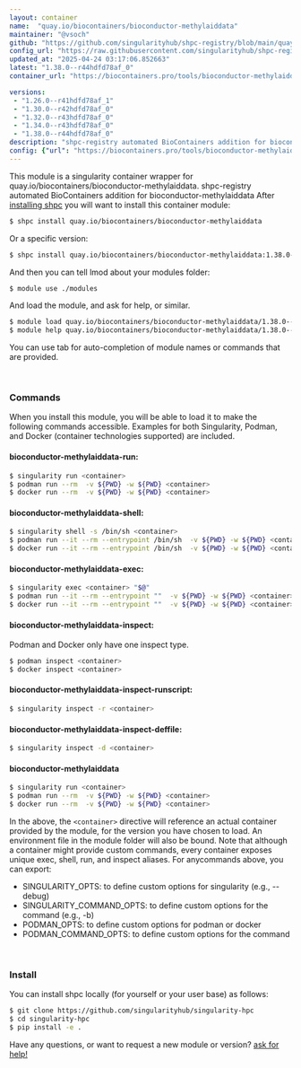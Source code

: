 ```yaml
---
layout: container
name:  "quay.io/biocontainers/bioconductor-methylaiddata"
maintainer: "@vsoch"
github: "https://github.com/singularityhub/shpc-registry/blob/main/quay.io/biocontainers/bioconductor-methylaiddata/container.yaml"
config_url: "https://raw.githubusercontent.com/singularityhub/shpc-registry/main/quay.io/biocontainers/bioconductor-methylaiddata/container.yaml"
updated_at: "2025-04-24 03:17:06.852663"
latest: "1.38.0--r44hdfd78af_0"
container_url: "https://biocontainers.pro/tools/bioconductor-methylaiddata"

versions:
 - "1.26.0--r41hdfd78af_1"
 - "1.30.0--r42hdfd78af_0"
 - "1.32.0--r43hdfd78af_0"
 - "1.34.0--r43hdfd78af_0"
 - "1.38.0--r44hdfd78af_0"
description: "shpc-registry automated BioContainers addition for bioconductor-methylaiddata"
config: {"url": "https://biocontainers.pro/tools/bioconductor-methylaiddata", "maintainer": "@vsoch", "description": "shpc-registry automated BioContainers addition for bioconductor-methylaiddata", "latest": {"1.38.0--r44hdfd78af_0": "sha256:d69339274af5fa9942cc7eabee6d207b99e8fef182e5aa26572b1815c0128cf1"}, "tags": {"1.26.0--r41hdfd78af_1": "sha256:65932b71b54d6e5348fdf8428c918bbdb95bc8d9a1ad7f231ee59cdc34ad100a", "1.30.0--r42hdfd78af_0": "sha256:4e15c57cd59d286880d006e42242d213113fb0ab0ade6e1ff0e7ee8cb6737ef9", "1.32.0--r43hdfd78af_0": "sha256:47f3dadb6274f5a3b651c083453ba13f13ecb4d8cccc738ea27dd47f7969e6a8", "1.34.0--r43hdfd78af_0": "sha256:ee66cc3a097af7482d61c856b236d71ccf4e7f2d5a26d77d3599445c1728c9dd", "1.38.0--r44hdfd78af_0": "sha256:d69339274af5fa9942cc7eabee6d207b99e8fef182e5aa26572b1815c0128cf1"}, "docker": "quay.io/biocontainers/bioconductor-methylaiddata"}
---
```


This module is a singularity container wrapper for quay.io/biocontainers/bioconductor-methylaiddata.
shpc-registry automated BioContainers addition for bioconductor-methylaiddata
After [installing shpc](#install) you will want to install this container module:


```bash
$ shpc install quay.io/biocontainers/bioconductor-methylaiddata
```

Or a specific version:

```bash
$ shpc install quay.io/biocontainers/bioconductor-methylaiddata:1.38.0--r44hdfd78af_0
```

And then you can tell lmod about your modules folder:

```bash
$ module use ./modules
```

And load the module, and ask for help, or similar.

```bash
$ module load quay.io/biocontainers/bioconductor-methylaiddata/1.38.0--r44hdfd78af_0
$ module help quay.io/biocontainers/bioconductor-methylaiddata/1.38.0--r44hdfd78af_0
```

You can use tab for auto-completion of module names or commands that are provided.

<br>

### Commands

When you install this module, you will be able to load it to make the following commands accessible.
Examples for both Singularity, Podman, and Docker (container technologies supported) are included.

#### bioconductor-methylaiddata-run:

```bash
$ singularity run <container>
$ podman run --rm  -v ${PWD} -w ${PWD} <container>
$ docker run --rm  -v ${PWD} -w ${PWD} <container>
```

#### bioconductor-methylaiddata-shell:

```bash
$ singularity shell -s /bin/sh <container>
$ podman run --it --rm --entrypoint /bin/sh  -v ${PWD} -w ${PWD} <container>
$ docker run --it --rm --entrypoint /bin/sh  -v ${PWD} -w ${PWD} <container>
```

#### bioconductor-methylaiddata-exec:

```bash
$ singularity exec <container> "$@"
$ podman run --it --rm --entrypoint ""  -v ${PWD} -w ${PWD} <container> "$@"
$ docker run --it --rm --entrypoint ""  -v ${PWD} -w ${PWD} <container> "$@"
```

#### bioconductor-methylaiddata-inspect:

Podman and Docker only have one inspect type.

```bash
$ podman inspect <container>
$ docker inspect <container>
```

#### bioconductor-methylaiddata-inspect-runscript:

```bash
$ singularity inspect -r <container>
```

#### bioconductor-methylaiddata-inspect-deffile:

```bash
$ singularity inspect -d <container>
```



#### bioconductor-methylaiddata

```bash
$ singularity run <container>
$ podman run --rm  -v ${PWD} -w ${PWD} <container>
$ docker run --rm  -v ${PWD} -w ${PWD} <container>
```


In the above, the `<container>` directive will reference an actual container provided
by the module, for the version you have chosen to load. An environment file in the
module folder will also be bound. Note that although a container
might provide custom commands, every container exposes unique exec, shell, run, and
inspect aliases. For anycommands above, you can export:

 - SINGULARITY_OPTS: to define custom options for singularity (e.g., --debug)
 - SINGULARITY_COMMAND_OPTS: to define custom options for the command (e.g., -b)
 - PODMAN_OPTS: to define custom options for podman or docker
 - PODMAN_COMMAND_OPTS: to define custom options for the command

<br>

### Install

You can install shpc locally (for yourself or your user base) as follows:

```bash
$ git clone https://github.com/singularityhub/singularity-hpc
$ cd singularity-hpc
$ pip install -e .
```

Have any questions, or want to request a new module or version? [ask for help!](https://github.com/singularityhub/singularity-hpc/issues)